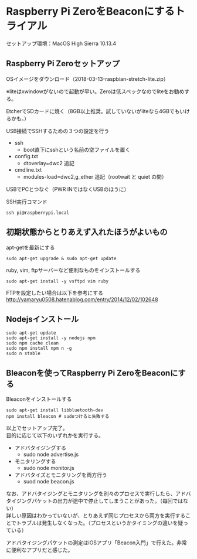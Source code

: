 # Raspberry Pi ZeroをBeaconにするトライアル

セットアップ環境：MacOS High Sierra 10.13.4

## Raspberry Pi Zeroセットアップ

OSイメージをダウンロード（2018-03-13-raspbian-stretch-lite.zip）

※liteはxwindowがないので起動が早い。Zeroは低スペックなのでliteをお勧めする。

EtcherでSDカードに焼く（8GB以上推奨。試していないがliteなら4GBでもいけるかも。）

USB接続でSSHするための３つの設定を行う
* ssh
  - boot直下にsshという名前の空ファイルを置く
* config.txt
  - dtoverlay=dwc2 追記
* cmdline.txt
  - modules-load=dwc2,g_ether 追記（rootwait と quiet の間）

USBでPCとつなぐ（PWR INではなくUSBのほうに）

SSH実行コマンド

`ssh pi@raspberrypi.local`

## 初期状態からとりあえず入れたほうがよいもの

apt-getを最新にする

`sudo apt-get upgrade & sudo apt-get update`

ruby, vim, ftpサーバーなど便利なものをインストールする

`sudo apt-get install -y vsftpd vim ruby`

FTPを設定したい場合は以下を参考にする  
http://yamaryu0508.hatenablog.com/entry/2014/12/02/102648

## Nodejsインストール

```
sudo apt-get update
sudo apt-get install -y nodejs npm
sudo npm cache clean
sudo npm install npm n -g
sudo n stable
```

## Bleaconを使ってRaspberry Pi ZeroをBeaconにする

Bleaconをインストールする

```
sudo apt-get install libbluetooth-dev
npm install bleacon # sudoつけると失敗する
```

以上でセットアップ完了。  
目的に応じて以下のいずれかを実行する。

* アドバタイジングする
  - sudo node advertise.js
* モニタリングする
  - sudo node monitor.js
* アドバタイズとモニタリングを両方行う
  - suod node beacon.js

なお、アドバタイジングとモニタリングを別々のプロセスで実行したら、アドバタイジングパケットの出力が途中で停止してしまうことがあった。（毎回ではない）  
詳しい原因はわかっていないが、とりあえず同じプロセスから両方を実行することでトラブルは発生しなくなった。（プロセスというかタイミングの違いを疑っている）

アドバタイジングパケットの測定はiOSアプリ「Beacon入門」で行えた。非常に便利なアプリだと感じた。
